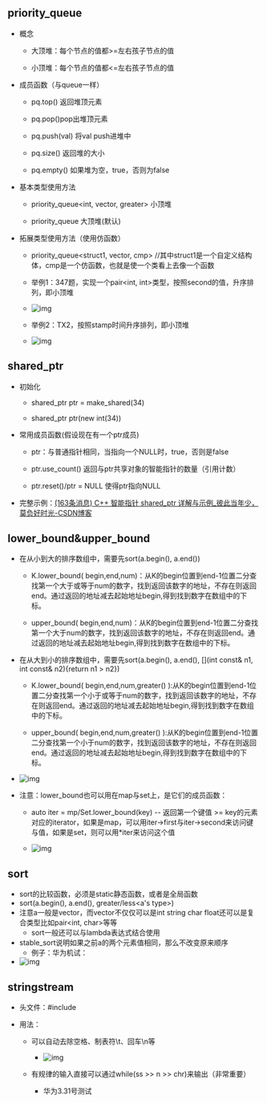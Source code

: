 ## priority_queue

-   概念

    -   大顶堆：每个节点的值都>=左右孩子节点的值

    -   小顶堆：每个节点的值都<=左右孩子节点的值

-   成员函数（与queue一样）

    -   pq.top() 返回堆顶元素

    -   pq.pop()pop出堆顶元素

    -   pq.push(val) 将val push进堆中

    -   pq.size() 返回堆的大小

    -   pq.empty() 如果堆为空，true，否则为false

-   基本类型使用方法

    -   priority_queue<int, vector<int>, greater<int>> 小顶堆

    -   priority_queue<int> 大顶堆(默认)

-   拓展类型使用方法（使用仿函数）

    -   priority_queue<struct1, vector<struct1>, cmp> //其中struct1是一个自定义结构体，cmp是一个仿函数，也就是使一个类看上去像一个函数

    -   举例1：347题，实现一个pair<int, int>类型，按照second的值，升序排列，即小顶堆
    -   ![img](C:\Users\huany\Documents\note\pictures\6dc01262-cce8-489d-afb9-b50fdcc2d37e-4786849.jpg)

    -   举例2：TX2，按照stamp时间升序排列，即小顶堆
    -   ![img](..\..\pictures\84af22fb-f8bb-480d-acc1-1227401b9f21-4786849.jpg)

## shared_ptr

-   初始化

    -   shared_ptr<int> ptr = make_shared<int>(34)

    -   shared_ptr<int> ptr(new int(34))

-   常用成员函数(假设现在有一个ptr成员)

    -   ptr：与普通指针相同，当指向一个NULL时，true，否则是false

    -   ptr.use_count() 返回与ptr共享对象的智能指针的数量（引用计数）

    -   ptr.reset()/ptr = NULL 使得ptr指向NULL 

-   完整示例：[(163条消息) C++ 智能指针 shared_ptr 详解与示例_彼此当年少，莫负好时光-CSDN博客](https://blog.csdn.net/shaosunrise/article/details/85228823?ops_request_misc=%7B%22request%5Fid%22%3A%22161959385616780265440635%22%2C%22scm%22%3A%2220140713.130102334.pc%5Fall.%22%7D&request_id=161959385616780265440635&biz_id=0&utm_medium=distribute.pc_search_result.none-task-blog-2~all~first_rank_v2~hot_rank-4-85228823.first_rank_v2_pc_rank_v29&utm_term=shared_ptr&spm=1018.2226.3001.4187)



## lower_bound&upper_bound

-   在从小到大的排序数组中，需要先sort(a.begin(), a.end())

    -   K.lower_bound( begin,end,num)：从K的begin位置到end-1位置二分查找第一个大于或等于num的数字，找到返回该数字的地址，不存在则返回end。通过返回的地址减去起始地址begin,得到找到数字在数组中的下标。

    -   upper_bound( begin,end,num)：从K的begin位置到end-1位置二分查找第一个大于num的数字，找到返回该数字的地址，不存在则返回end。通过返回的地址减去起始地址begin,得到找到数字在数组中的下标。

-   在从大到小的排序数组中，需要先sort(a.begin(), a.end(), [](int const& n1, int const& n2){return n1 > n2})

    -   K.lower_bound( begin,end,num,greater<type>() ):从K的begin位置到end-1位置二分查找第一个小于或等于num的数字，找到返回该数字的地址，不存在则返回end。通过返回的地址减去起始地址begin,得到找到数字在数组中的下标。

    -   upper_bound( begin,end,num,greater<type>() ):从K的begin位置到end-1位置二分查找第一个小于num的数字，找到返回该数字的地址，不存在则返回end。通过返回的地址减去起始地址begin,得到找到数字在数组中的下标。

-   ![img](..\..\pictures\ed1b1ef8-7ad9-464c-9d8f-ca1a87cced70-4786849.jpg)

-   注意：lower_bound也可以用在map与set上，是它们的成员函数：

    -   auto iter = mp/Set.lower_bound(key) -- 返回第一个键值 >= key的元素对应的iterator，如果是map，可以用iter->first与iter->second来访问键与值，如果是set，则可以用*iter来访问这个值

    -   ![img](..\..\pictures\26ce5375-f2b6-45a3-a9c6-82d0fa970520-4786849.jpg)

## sort

-   sort的比较函数，必须是static静态函数，或者是全局函数
-   sort(a.begin(), a.end(), greater/less<a's type>)
-   注意a一般是vector，而vector不仅仅可以是int string char float还可以是复合类型比如pair<int, char>等等
    -   sort一般还可以与lambda表达式结合使用
-   stable_sort说明如果之前a的两个元素值相同，那么不改变原来顺序
    -   例子：华为机试：
-   ![img](..\..\pictures\4ad4cb03-8535-48fb-afe9-10cd9cab8b31-4786849.jpg)

## stringstream

-   头文件：#include<sstream>

-   用法：

    -   可以自动去除空格、制表符\t、回车\n等
        -   ![img](..\..\pictures\a724f4ed-082b-4f01-877c-e36554abf770-4786849-1620630642234.jpg)

    -   有规律的输入直接可以通过while(ss >> n >> chr)来输出（非常重要）
        -   华为3.31号测试